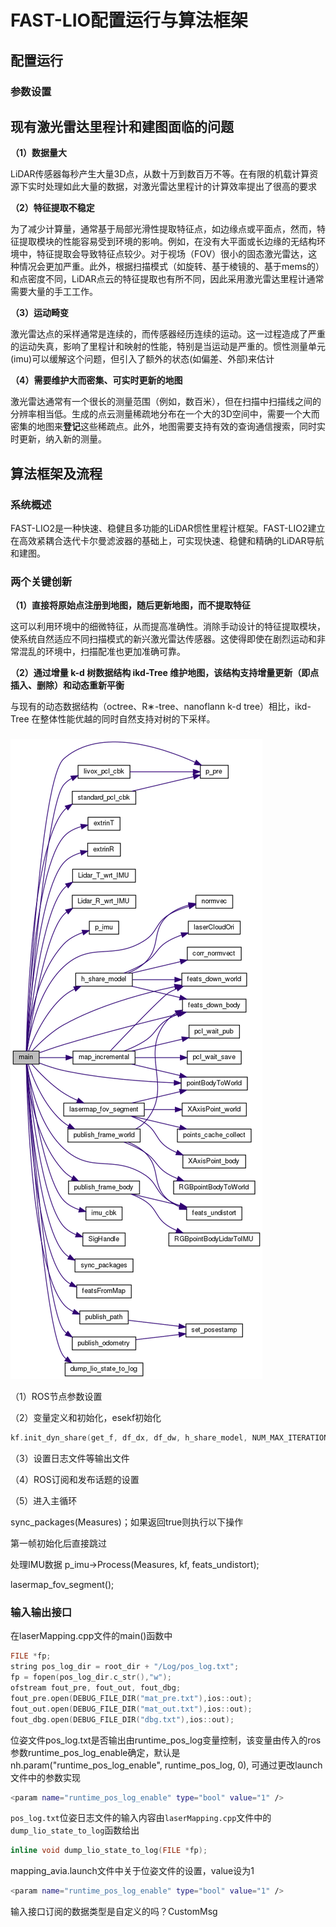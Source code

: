 # FAST-LIO配置运行与算法框架



## 配置运行

### 参数设置



## 现有激光雷达里程计和建图面临的问题

**（1）数据量大**

LiDAR传感器每秒产生大量3D点，从数十万到数百万不等。在有限的机载计算资源下实时处理如此大量的数据，对激光雷达里程计的计算效率提出了很高的要求

**（2）特征提取不稳定**

为了减少计算量，通常基于局部光滑性提取特征点，如边缘点或平面点，然而，特征提取模块的性能容易受到环境的影响。例如，在没有大平面或长边缘的无结构环境中，特征提取会导致特征点较少。对于视场（FOV）很小的固态激光雷达，这种情况会更加严重。此外，根据扫描模式（如旋转、基于棱镜的、基于mems的）和点密度不同，LiDAR点云的特征提取也有所不同，因此采用激光雷达里程计通常需要大量的手工工作。

**（3）运动畸变**

激光雷达点的采样通常是连续的，而传感器经历连续的运动。这一过程造成了严重的运动失真，影响了里程计和映射的性能，特别是当运动是严重的。惯性测量单元(imu)可以缓解这个问题，但引入了额外的状态(如偏差、外部)来估计

**（4）需要维护大而密集、可实时更新的地图**

激光雷达通常有一个很长的测量范围（例如，数百米），但在扫描中扫描线之间的分辨率相当低。生成的点云测量稀疏地分布在一个大的3D空间中，需要一个大而密集的地图来**登记**这些稀疏点。此外，地图需要支持有效的查询通信搜索，同时实时更新，纳入新的测量。

## 算法框架及流程

### 系统概述

FAST-LIO2是一种快速、稳健且多功能的LiDAR惯性里程计框架。FAST-LIO2建立在高效紧耦合迭代卡尔曼滤波器的基础上，可实现快速、稳健和精确的LiDAR导航和建图。

### 两个关键创新

**（1）直接将原始点注册到地图，随后更新地图，而不提取特征**

这可以利用环境中的细微特征，从而提高准确性。消除手动设计的特征提取模块，使系统自然适应不同扫描模式的新兴激光雷达传感器。这使得即使在剧烈运动和非常混乱的环境中，扫描配准也更加准确可靠。

**（2）通过增量 k-d 树数据结构 ikd-Tree 维护地图，该结构支持增量更新（即点插入、删除）和动态重新平衡**

与现有的动态数据结构（octree、R∗-tree、nanoflann k-d tree）相比，ikd-Tree 在整体性能优越的同时自然支持对树的下采样。

### 

![image-20221009230432051](assets/image-20221009230432051.png)

（1）ROS节点参数设置

（2）变量定义和初始化，esekf初始化

```C++
kf.init_dyn_share(get_f, df_dx, df_dw, h_share_model, NUM_MAX_ITERATIONS, epsi);
```

（3）设置日志文件等输出文件

（4）ROS订阅和发布话题的设置

（5）进入主循环

sync_packages(Measures)；如果返回true则执行以下操作

第一帧初始化后直接跳过

处理IMU数据 p_imu->Process(Measures, kf, feats_undistort);

lasermap_fov_segment();

### 输入输出接口

在laserMapping.cpp文件的main()函数中

```c++
FILE *fp;
string pos_log_dir = root_dir + "/Log/pos_log.txt";
fp = fopen(pos_log_dir.c_str(),"w");
ofstream fout_pre, fout_out, fout_dbg;
fout_pre.open(DEBUG_FILE_DIR("mat_pre.txt"),ios::out);
fout_out.open(DEBUG_FILE_DIR("mat_out.txt"),ios::out);
fout_dbg.open(DEBUG_FILE_DIR("dbg.txt"),ios::out);
```

位姿文件pos_log.txt是否输出由runtime_pos_log变量控制，该变量由传入的ros参数runtime_pos_log_enable确定，默认是nh.param<bool>("runtime_pos_log_enable", runtime_pos_log, 0), 可通过更改launch文件中的参数实现

```bash
<param name="runtime_pos_log_enable" type="bool" value="1" />
```

`pos_log.txt`位姿日志文件的输入内容由`laserMapping.cpp`文件中的`dump_lio_state_to_log`函数给出

```C++
inline void dump_lio_state_to_log(FILE *fp);
```

mapping_avia.launch文件中关于位姿文件的设置，value设为1

```bash
<param name="runtime_pos_log_enable" type="bool" value="1" />
```

输入接口订阅的数据类型是自定义的吗？CustomMsg